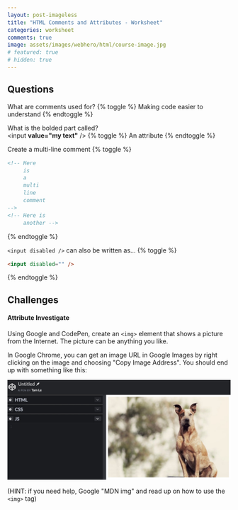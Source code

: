 ```yaml
---
layout: post-imageless
title: "HTML Comments and Attributes - Worksheet"
categories: worksheet
comments: true
image: assets/images/webhero/html/course-image.jpg
# featured: true
# hidden: true
---
```

## Questions
What are comments used for?
{% toggle %}
Making code easier to understand
{% endtoggle %}


What is the bolded part called?   
\<input **value="my text"** /\>
{% toggle %}
An attribute
{% endtoggle %}

Create a multi-line comment
{% toggle %}
```html
<!-- Here 
     is 
     a 
     multi
     line
     comment 
-->
<!-- Here is
     another -->
```
{% endtoggle %}

`<input disabled />` can also be written as...
{% toggle %}
```html
<input disabled="" />
```
{% endtoggle %}

## Challenges
#### Attribute Investigate
Using Google and CodePen, create an `<img>` element that shows a picture from the Internet. 
The picture can be anything you like.

In Google Chrome, you can get an image URL in Google Images by right clicking on the image and  choosing "Copy Image Address". You should end up with something like this:

![Doggo](codepen-dog.jpg)

(HINT: if you need help, Google "MDN img" and read up on how to use the `<img>` tag)